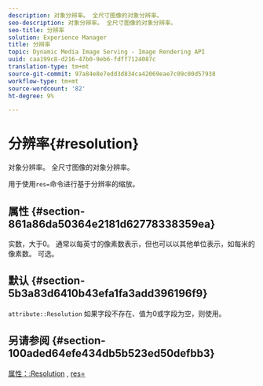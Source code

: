 ```yaml
---
description: 对象分辨率。 全尺寸图像的对象分辨率。
seo-description: 对象分辨率。 全尺寸图像的对象分辨率。
seo-title: 分辨率
solution: Experience Manager
title: 分辨率
topic: Dynamic Media Image Serving - Image Rendering API
uuid: caa199c8-d216-47b0-9eb6-fdff7124087c
translation-type: tm+mt
source-git-commit: 97a84e8e7edd3d834ca42069eae7c09c00d57938
workflow-type: tm+mt
source-wordcount: '82'
ht-degree: 9%

---
```



# 分辨率{#resolution}

对象分辨率。 全尺寸图像的对象分辨率。

用于使用`res=`命令进行基于分辨率的缩放。

## 属性 {#section-861a86da50364e2181d62778338359ea}

实数，大于0。 通常以每英寸的像素数表示，但也可以以其他单位表示，如每米的像素数。 可选。

## 默认 {#section-5b3a83d6410b43efa1fa3add396196f9}

`attribute::Resolution` 如果字段不存在、值为0或字段为空，则使用。

## 另请参阅 {#section-100aded64efe434db5b523ed50defbb3}

[属性：:Resolution](../../../../../../is-api/image-catalog/image-serving-api-ref/c-image-catalog-reference/c-attributes-reference/r-resolution.md#reference-2c066a2cc9b04b4ea0c8ae9476e853b4) ,  [res=](../../../../../../is-api/http-ref/image-serving-api-ref/c-http-protocol-reference/c-command-reference/r-res.md#reference-3d6fe416801148dea0f786f2b5169e55)
